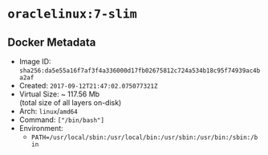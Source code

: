 # `oraclelinux:7-slim`

## Docker Metadata

- Image ID: `sha256:da5e55a16f7af3f4a336000d17fb02675812c724a534b18c95f74939ac4ba2af`
- Created: `2017-09-12T21:47:02.075077321Z`
- Virtual Size: ~ 117.56 Mb  
  (total size of all layers on-disk)
- Arch: `linux`/`amd64`
- Command: `["/bin/bash"]`
- Environment:
  - `PATH=/usr/local/sbin:/usr/local/bin:/usr/sbin:/usr/bin:/sbin:/bin`
